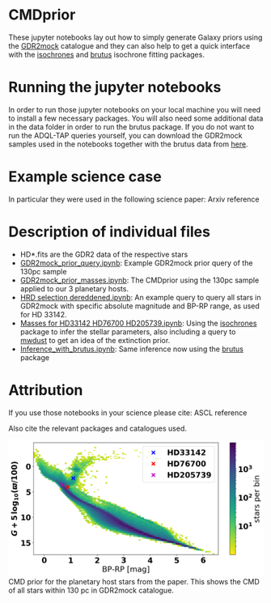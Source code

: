 # CMDprior
These jupyter notebooks lay out how to simply generate Galaxy priors using the [GDR2mock](http://adsabs.harvard.edu/abs/2018PASP..130g4101R) catalogue and they can also help to get a quick interface with the [isochrones](https://github.com/timothydmorton/isochrones) and [brutus](https://github.com/joshspeagle/brutus) isochrone fitting packages.

# Running the jupyter notebooks
In order to run those jupyter notebooks on your local machine you will need to install a few necessary packages. You will also need some additional data in the data folder in order to run the brutus package. If you do not want to run the ADQL-TAP queries yourself, you can download the GDR2mock samples used in the notebooks together with the brutus data from [here](https://keeper.mpdl.mpg.de/d/51feb58454a5450f9cf4/).

# Example science case
In particular they were used in the following science paper: Arxiv reference

# Description of individual files

  - HD*.fits are the GDR2 data of the respective stars
  - [GDR2mock_prior_query.ipynb](https://github.com/jan-rybizki/CMDprior/blob/master/GDR2mock_prior_query.ipynb): Example GDR2mock prior query of the 130pc sample
  - [GDR2mock_prior_masses.ipynb](https://github.com/jan-rybizki/CMDprior/blob/master/GDR2mock_prior_masses.ipynb): The CMDprior using the 130pc sample applied to our 3 planetary hosts.
  - [HRD selection dereddened.ipynb](https://github.com/jan-rybizki/CMDprior/blob/master/HRD%20selection%20dereddened.ipynb):
  An example query to query all stars in GDR2mock with specific absolute magnitude and BP-RP range, as used for HD 33142.
  - [Masses for HD33142 HD76700 HD205739.ipynb](https://github.com/jan-rybizki/CMDprior/blob/master/Masses%20for%20HD33142%20HD76700%20HD205739.ipynb): Using the [isochrones](https://github.com/timothydmorton/isochrones) package to infer the stellar parameters, also including a query to [mwdust](https://github.com/jobovy/mwdust) to get an idea of the extinction prior.
  - [Inference_with_brutus.ipynb](https://github.com/jan-rybizki/CMDprior/blob/master/Inference_with_brutus.ipynb): Same inference now using the [brutus](https://github.com/joshspeagle/brutus) package

# Attribution
If you use those notebooks in your science please cite: ASCL reference

Also cite the relevant packages and catalogues used.

![](data/CMDcover.png)
CMD prior for the planetary host stars from the paper. This shows the CMD of all stars within 130 pc in GDR2mock catalogue.
